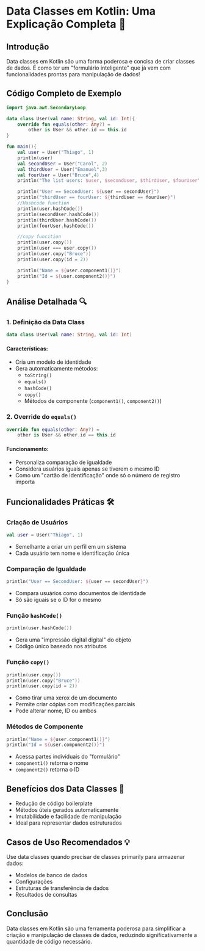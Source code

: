 # Data Classes em Kotlin: Uma Explicação Completa 🚀

## Introdução

Data classes em Kotlin são uma forma poderosa e concisa de criar classes de dados. É como ter um "formulário inteligente" que já vem com funcionalidades prontas para manipulação de dados!

## Código Completo de Exemplo

```kotlin
import java.awt.SecondaryLoop

data class User(val name: String, val id: Int){
    override fun equals(other: Any?) =
        other is User && other.id == this.id
}

fun main(){
    val user = User("Thiago", 1)
    println(user)
    val secondUser = User("Carol", 2)
    val thirdUser = User("Emanuel",3)
    val fourUser = User("Bruce",4)
    println("The list users: $user, $secondUser, $thirdUser, $fourUser")

    println("User == SecondUser: ${user == secondUser}")
    println("thirdUser == fourUser: ${thirdUser == fourUser}")
    //Hashcode function
    println(user.hashCode())
    println(secondUser.hashCode())
    println(thirdUser.hashCode())
    println(fourUser.hashCode())

    //copy funcition
    println(user.copy())
    println(user === user.copy())
    println(user.copy("Bruce"))
    println(user.copy(id = 2))

    println("Name = ${user.component1()}")
    println("Id = ${user.component2()}")
}
```

## Análise Detalhada 🔍

### 1. Definição da Data Class

```kotlin
data class User(val name: String, val id: Int)
```

#### Características:
- Cria um modelo de identidade
- Gera automaticamente métodos:
  - `toString()`
  - `equals()`
  - `hashCode()`
  - `copy()`
  - Métodos de componente (`component1()`, `component2()`)

### 2. Override do `equals()`

```kotlin
override fun equals(other: Any?) =
    other is User && other.id == this.id
```

#### Funcionamento:
- Personaliza comparação de igualdade
- Considera usuários iguais apenas se tiverem o mesmo ID
- Como um "cartão de identificação" onde só o número de registro importa

## Funcionalidades Práticas 🛠️

### Criação de Usuários

```kotlin
val user = User("Thiago", 1)
```
- Semelhante a criar um perfil em um sistema
- Cada usuário tem nome e identificação única

### Comparação de Igualdade

```kotlin
println("User == SecondUser: ${user == secondUser}")
```
- Compara usuários como documentos de identidade
- Só são iguais se o ID for o mesmo

### Função `hashCode()`

```kotlin
println(user.hashCode())
```
- Gera uma "impressão digital digital" do objeto
- Código único baseado nos atributos

### Função `copy()`

```kotlin
println(user.copy())
println(user.copy("Bruce"))
println(user.copy(id = 2))
```
- Como tirar uma xerox de um documento
- Permite criar cópias com modificações parciais
- Pode alterar nome, ID ou ambos

### Métodos de Componente

```kotlin
println("Name = ${user.component1()}")
println("Id = ${user.component2()}")
```
- Acessa partes individuais do "formulário"
- `component1()` retorna o nome
- `component2()` retorna o ID

## Benefícios dos Data Classes 🌟

- Redução de código boilerplate
- Métodos úteis gerados automaticamente
- Imutabilidade e facilidade de manipulação
- Ideal para representar dados estruturados

## Casos de Uso Recomendados 💡

Use data classes quando precisar de classes primarily para armazenar dados:
- Modelos de banco de dados
- Configurações
- Estruturas de transferência de dados
- Resultados de consultas

## Conclusão

Data classes em Kotlin são uma ferramenta poderosa para simplificar a criação e manipulação de classes de dados, reduzindo significativamente a quantidade de código necessário.
